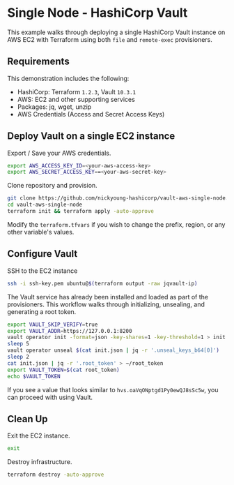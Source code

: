 # Single Node - HashiCorp Vault
This example walks through deploying a single HashiCorp Vault instance on AWS EC2 with Terraform using both `file` and `remote-exec` provisioners.

## Requirements
This demonstration includes the following:
 - HashiCorp: Terraform `1.2.3`, Vault `10.3.1`
 - AWS: EC2 and other supporting services
 - Packages: jq, wget, unzip
 - AWS Credentials (Access and Secret Access Keys)


## Deploy Vault on a single EC2 instance

Export / Save your AWS credentials.
```sh
export AWS_ACCESS_KEY_ID=<your-aws-access-key>
export AWS_SECRET_ACCESS_KEY==<your-aws-secret-key>
```

Clone repository and provision.
```sh
git clone https://github.com/nickyoung-hashicorp/vault-aws-single-node.git
cd vault-aws-single-node
terraform init && terraform apply -auto-approve
```
Modify the `terraform.tfvars` if you wish to change the prefix, region, or any other variable's values.


## Configure Vault
SSH to the EC2 instance
```sh
ssh -i ssh-key.pem ubuntu@$(terraform output -raw jqvault-ip)
```

The Vault service has already been installed and loaded as part of the provisioners.  This workflow walks through initializing, unsealing, and generating a root token.
```sh
export VAULT_SKIP_VERIFY=true
export VAULT_ADDR=https://127.0.0.1:8200
vault operator init -format=json -key-shares=1 -key-threshold=1 > init.json
sleep 5
vault operator unseal $(cat init.json | jq -r '.unseal_keys_b64[0]')
sleep 2
cat init.json | jq -r '.root_token' > ~/root_token
export VAULT_TOKEN=$(cat root_token)
echo $VAULT_TOKEN
```
If you see a value that looks similar to `hvs.oaVqONptgd1Py0ewQJ8sSc5w`, you can proceed with using Vault.

## Clean Up

Exit the EC2 instance.
```sh
exit
```

Destroy infrastructure.
```sh
terraform destroy -auto-approve
```